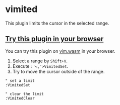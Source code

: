 # vimited

This plugin limits the cursor in the selected range.

## [Try this plugin in your browser](https://rhysd.github.io/vim.wasm/?file=%2Fusr%2Flocal%2Fshare%2Fvim%2Fautoload%2Fvimited.vim%3Dhttps%3A%2F%2Fraw.githubusercontent.com%2Fnotomo%2Fvimited%2Fmaster%2Fautoload%2Fvimited.vim&file=%2Fusr%2Flocal%2Fshare%2Fvim%2Fplugin%2Fvimited.vim%3Dhttps%3A%2F%2Fraw.githubusercontent.com%2Fnotomo%2Fvimited%2Fmaster%2Fplugin%2Fvimited.vim)
You can try this plugin on [vim.wasm](https://github.com/rhysd/vim.wasm) in your browser.

1. Select a range by `Shift+V`.
2. Execute `:'<,'>VimitedSet`.
3. Try to move the cursor outside of the range.

```vim
" set a limit
:VimitedSet

" clear the limit
:VimitedClear
```
